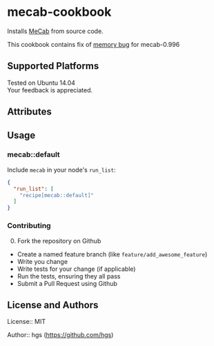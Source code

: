 # mecab-cookbook

Installs [MeCab](https://code.google.com/p/mecab/) from source code.

This cookbook contains fix of [memory bug](https://code.google.com/p/mecab/issues/detail?id=5) for mecab-0.996

## Supported Platforms

Tested on Ubuntu 14.04  
Your feedback is appreciated.

## Attributes

<!-- <table>
  <tr>
    <th>Key</th>
    <th>Type</th>
    <th>Description</th>
    <th>Default</th>
  </tr>
  <tr>
    <td><tt>['mecab']['bacon']</tt></td>
    <td>Boolean</td>
    <td>whether to include bacon</td>
    <td><tt>true</tt></td>
  </tr>
</table> -->

## Usage

### mecab::default

Include `mecab` in your node's `run_list`:

```json
{
  "run_list": [
    "recipe[mecab::default]"
  ]
}
```


### Contributing

0. Fork the repository on Github
* Create a named feature branch (like `feature/add_awesome_feature`)
* Write you change
* Write tests for your change (if applicable)
* Run the tests, ensuring they all pass
* Submit a Pull Request using Github


## License and Authors
License:: MIT

Author:: hgs (https://github.com/hgs)
